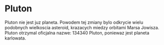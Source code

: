 # Pluton

Pluton nie jest juz planeta. Powodem tej zmiany bylo odkrycie wielu podobnych
wielkoscia asteroid, krazacych miedzy orbitami Marsa Jowisza. Pluton otrzymal
oficjalna nazwe: 134340 Pluton, poniewaz jest planeta karlowata.
